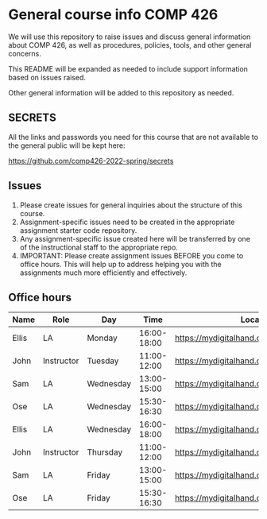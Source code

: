 # General course info COMP 426

We will use this repository to raise issues and discuss general information about COMP 426, as well as procedures, policies, tools, and other general concerns.

This README will be expanded as needed to include support information based on issues raised. 

Other general information will be added to this repository as needed.

## SECRETS

All the links and passwords you need for this course that are not available to the general public will be kept here: 

https://github.com/comp426-2022-spring/secrets

## Issues

1. Please create issues for general inquiries about the structure of this course.
2. Assignment-specific issues need to be created in the appropriate assignment starter code repository.
3. Any assignment-specific issue created here will be transferred by one of the instructional staff to the appropriate repo.
4. IMPORTANT: Please create assignment issues BEFORE you come to office hours. This will help up to address helping you with the assignments much more efficiently and effectively.

## Office hours

| Name | Role | Day | Time | Location |
| --- | --- | --- | --- | --- |
| Ellis | LA | Monday | 16:00-18:00 | https://mydigitalhand.org/enrollment/30895 |
| John | Instructor | Tuesday | 11:00-12:00 | https://mydigitalhand.org/enrollment/30895 |
| Sam | LA | Wednesday | 13:00-15:00 | https://mydigitalhand.org/enrollment/30895 |
| Ose | LA | Wednesday | 15:30-16:30 | https://mydigitalhand.org/enrollment/30895 |
| Ellis | LA | Wednesday | 16:00-18:00 | https://mydigitalhand.org/enrollment/30895 |
| John | Instructor | Thursday | 11:00-12:00 | https://mydigitalhand.org/enrollment/30895 |
| Sam | LA | Friday | 13:00-15:00 | https://mydigitalhand.org/enrollment/30895 |
| Ose | LA | Friday | 15:30-16:30 | https://mydigitalhand.org/enrollment/30895 |

